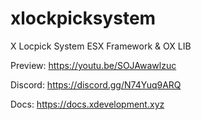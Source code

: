 # xlockpicksystem
X Locpick System ESX Framework &amp; OX LIB

Preview: https://youtu.be/SOJAwawlzuc

Discord: https://discord.gg/N74Yuq9ARQ

Docs: https://docs.xdevelopment.xyz



